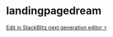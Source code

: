 # landingpagedream

[Edit in StackBlitz next generation editor ⚡️](https://stackblitz.com/~/github.com/safewebdao/landingpagedream)